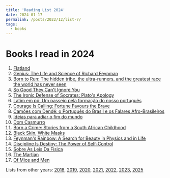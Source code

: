 ```yaml
---
title: 'Reading List 2024'
date: 2024-01-17
permalink: /posts/2022/12/list-7/
tags:
  - books
---
```


Books I read in 2024
======

1. [Flatland][1]
2. [Genius: The Life and Science of Richard Feynman][2]
3. [Born to Run: The hidden tribe, the ultra-runners, and the greatest race the world has never seen][3]
4. [So Good They Can't Ignore You][4]
5. [The Ironic Defense of Socrates: Plato's Apology][5]
6. [Latim em pó: Um passeio pela formação do nosso português][6]
7. [Courage Is Calling: Fortune Favours the Brave][7]
8. [Camões com Dendé: o Português do Brasil e os Falares Afro-Brasileiros][8]
9. [Ideias para adiar o fim do mundo][9]
10. [Dom Casmurro][10]
11. [Born a Crime: Stories from a South African Childhood][11]
12. [Black Skin, White Masks][12]
13. [Feynman's Rainbow: A Search for Beauty in Physics and in Life][13]
14. [Discipline Is Destiny: The Power of Self-Control][14]
15. [Sobre As Leis Da Fisica][15]
16. [The Martian][16]
17. [Of Mice and Men][17]

Lists from other years: [2018][list1], [2019][list2], [2020][list3], [2021][list4], [2022][list5], [2023][list6], [2025][list8]

[1]:https://www.amazon.fr/Flatland-Edwin-Abbott/dp/2207247376/ref=tmm_mmp_swatch_0?_encoding=UTF8&qid=&sr=
[2]:https://www.amazon.fr/Genius-Science-Richard-Feynman-November/dp/B008YFC52O/ref=sr_1_2?__mk_fr_FR=%C3%85M%C3%85%C5%BD%C3%95%C3%91&dib=eyJ2IjoiMSJ9.S4wOZD6FFrChSVefiySXmDXU8DMQ2UkUnkYO7sEvGgE4V30s3gkBcXA8Z3bjdZWRdzB46WxtJlmtSh-SG1Cla4-WJ_TXb09OWA0oHN7ob84.5Gi6Fz9vi3QfLENeMMhkhaPuqGtYVUKAbnAnLCXS1Ak&dib_tag=se&keywords=Genius%3A+The+Life+and+Science+of+Richard+Feynman&qid=1712497858&sr=8-2
[3]:https://www.amazon.fr/Born-Run-hidden-ultra-runners-greatest-ebook/dp/B004CFBMRY/ref=sr_1_2?__mk_fr_FR=%C3%85M%C3%85%C5%BD%C3%95%C3%91&crid=3M5WJOSLAY0ZS&dib=eyJ2IjoiMSJ9.QrGwIUzAXQlGTNOGN49GTDw9tsle6ntpmzDk8qk9c-aHck3zo7ssLiUu4DlI_JgvxniSIChrmS4gkxLKdSVjV0K_UEZQtaraHv4vBaj1r1AOdxzxNXmqgwMrih6uSm7JmJntZE1IycRJ2SgWehxfbzWA2Vv2ZvjjDOLTzKxelfJ_P6KhNcen7JQ38LZEootd43zCy_OgGx7GiBt98mOoERNK9MSK8KInyhygBdvKF2SEYopSmPGIArxSUJIGWROecdbu-52PmhBgbWRH7ZH6aZ8tZb7-mJAncIk8NwiC7Zk.6cNNYsbrrYZWlb3g93bQnt_l-Kvx-wTloocB-kh6Nmk&dib_tag=se&keywords=born+to+run&qid=1712497914&sprefix=born+to+run%2Caps%2C136&sr=8-2
[4]:https://www.amazon.fr/Good-They-Cant-Ignore-English-ebook/dp/B01KFR64LQ/ref=sr_1_1?crid=10LMBXMVZ0JHR&dib=eyJ2IjoiMSJ9.dL3Z3srRUFhw1d2zghGspomS02Wi5kd21nCz0I0-ySO7bGxOyuWOdlwH0pM6JP5xDXdwWStimjKbdSdJIsTlLy_RzuVDNa-oO13WhVwNja6sv2g3vqeT-H4TOd6XkHbnoKkS9BMv_2Q69k7-cqK60Gdh1HXx9cSPjSp8Z0mngXR8J_PD2dlJI6zBdugtMoQ2J4Art16SXbBUU8ldWqqSbfOygPEJA5SklZqPlLGmtrPjGn8crPES9vTtbKxEBRJsshTFpBfZhKIAqKa43K48sT26P6yd4aiHSMkqjICby3s.f6q83UoQyeAWGLAbU1k-G869tXddUDZd5weUbrfKlS8&dib_tag=se&keywords=so+good+they+can%27t+ignore+you&qid=1712497962&sprefix=so+good+%2Caps%2C123&sr=8-1
[5]:https://www.amazon.fr/Ironic-Defense-Socrates-Platos-Apology-ebook/dp/B004EYSX7U/ref=sr_1_1?__mk_fr_FR=%C3%85M%C3%85%C5%BD%C3%95%C3%91&crid=4TT6GR8KSAL3&dib=eyJ2IjoiMSJ9.U7UU_ePKAkaytvRlPA5lDQ.qIBnoSvscTFy4uQkuAtzNisoLfoaG_pHoiA9di7y9KA&dib_tag=se&keywords=the+ironic+defense+of+socrates&qid=1712498009&sprefix=the+ironic+defense+of+socrate%2Caps%2C97&sr=8-1
[6]:https://www.amazon.com.br/Latim-p%C3%B3-passeio-forma%C3%A7%C3%A3o-portugu%C3%AAs/dp/6559213536
[7]:https://www.amazon.fr/Courage-Calling-Fortune-Favours-Brave/dp/1788166280/ref=sr_1_2?__mk_fr_FR=%C3%85M%C3%85%C5%BD%C3%95%C3%91&crid=23LJVU4R81BP3&dib=eyJ2IjoiMSJ9.cYNhQT2OmBT6j9m7_Xx3HH74fWQARQpZEJTrjV9t6jEOpGXE-xeSjXYreZUht88rZKPXKhEjljA1CHJDRU_9sr1ACteJIIydZc5g6COhs6YbJYNu1A9E3NHaaVmgahRc-grEM8YkGJwUDyWGAD4Kqv8gK0yP_bIujto7_LgXtlUrTiQyUoB0VUNwf9CKbL7VyN8SZID7FqbR7wuuKIsCqsO_wMsvOmjSgQkmBWG2ZdIYJRt1RVSXmtu7qb74Zi44498e7xwoteDmVVGkigPWTzw8UbADJU3-RH1k3Owl6f4.P1FV8vRBoUCj_nwyOG-MzNkh5Y3Qm_dcPvzO3hUvb5Y&dib_tag=se&keywords=courage+is+calling&qid=1726384429&sprefix=courage+is+calling%2Caps%2C132&sr=8-2
[8]:https://www.amazon.com.br/Cam%C3%B5es-com-Dend%C3%A9-portugu%C3%AAs-afro-brasileiros/dp/6558970120
[9]:https://www.amazon.com.br/Ideias-para-adiar-mundo-edi%C3%A7%C3%A3o/dp/8535933581/ref=sr_1_1?__mk_pt_BR=%C3%85M%C3%85%C5%BD%C3%95%C3%91&crid=2ENATSXQZVMVU&dib=eyJ2IjoiMSJ9.2FiYWNbypjL7JRsPPUdJXaQUOLBTRFrwvhALsw8eTEPOpbZcVs6gOC87CuVSKRsfnOqPsIJnLx0nDT2E4RiYAAAOmmmhbU1SlKb_SPkdD98.0FHE9nWYIr2l_j_YMUT5ALe70IAECd2HWqqFbtwSlZE&dib_tag=se&keywords=ideias+para+adiar+o+fim+do+mundo&qid=1726384523&s=books&sprefix=ideias+para+adiar+o+fim+do+mundo%2Cstripbooks%2C149&sr=1-1
[10]:https://www.amazon.fr/Casmurro-ressac-J-m-Machado-assis/dp/B0923WHQZY/ref=sr_1_1?__mk_fr_FR=%C3%85M%C3%85%C5%BD%C3%95%C3%91&crid=344ELEMQZY2Z7&dib=eyJ2IjoiMSJ9.llFZs78o6mhhvZ8TGW3d5mH2zc5ldyrxrDQMrC3KDICoZfTYTSKzSpzmA2sb5lq8doKyHVi6ZGp1haJic83XNwrXh5XY8hKaSKfzOvuwV0jEWfG2v4oZW9U4lhjD7oghYJ3kpXQllweFqcCe1jTc-inuKssv7wMlFibXm1BucLWAPBBhuNgx-jW2g-qHkCqSCUazSB576pHjKQ0IYTT6k68G0cwm97RzwME2OHA-C0LSv2vuTeKjgJjdCGSsogE_pOhQOhkMvvEDPCI_BQhyggW_3vPALEZPAwQxmyjRxp8.iAIsaERx2ghiZXjuua4-8RYCgDCspjTDwrJiWTkGdoI&dib_tag=se&keywords=dom+casmurro&qid=1726384563&sprefix=dom+casmurro%2Caps%2C82&sr=8-1
[11]:https://www.amazon.fr/Born-Crime-Stories-African-Childhood/dp/052550902X/ref=sr_1_1?__mk_fr_FR=%C3%85M%C3%85%C5%BD%C3%95%C3%91&crid=BAPSKFHJ01UI&dib=eyJ2IjoiMSJ9.rLle2lDi6mFWdRcbBJGr2vQP_IDrCTv2Dke9e5uiYt3SADDXKcu170VOtnsyVpbfSQiT-cA7A_Q4CDliAop9RHvPp1ewMbh6y-1JG-ObH7Fjei72iUOVy7eXmGuAV_ZgzmbLDeiMmykUfpb8rH4JC3ywjpF4CKGz2TFjLqLuJ7bOyhiZK8Eyr8WDt2jhZ0mzLhbIWsCtkgTWWZWM98IDmoIltRxzSDJFieEWmjI_fR_OrdHuSPu77xSVCehCdAH8ay7X5Bz32EqvvDfwHbtr64ONImg-_-Ro1fluO7VWtoU._18uZtm2iTy-eywLmW3pmOTgS_HuI4dMTkbIPexl1Xo&dib_tag=se&keywords=trevor+noah&qid=1726384648&sprefix=trevor+noah%2Caps%2C81&sr=8-1
[12]:https://www.amazon.fr/Black-White-Masks-Frantz-Fanon/dp/0241396662/ref=sr_1_1?__mk_fr_FR=%C3%85M%C3%85%C5%BD%C3%95%C3%91&crid=3VM946GROS5QA&dib=eyJ2IjoiMSJ9.gvDXecoiySYuTXl44gDAr7tAw-sXjbFr9l4zC9wi9DZGfhyqYKUYvSA-a8L2tU6grkPcTnV8sdzD4X3GrBJX9-du1kG69QUM5vNIMXzi9buQFzly9Xnm-iu-U8Lxa2ETMbQOA7muM2zhudsQL4a08jICaMADfFQrezJV_0MNPkyC36SwosDYzagFT3leKt0-VVukHt70K78Oacwz6mpRKC6jYaUYSyjgih4Yeod22KNJ1ktpi6LztQJ57KoNxs2EN-LANwnLgafw1A9bpm1zuPKSh5wNY1xgJZSPOJVkfJM.EZWNYsnG5QLE8HNjT1MxaPXeo_7TMFVzeu7ZgZ9rBhc&dib_tag=se&keywords=frantz+fanon+black+skin&qid=1726384721&sprefix=frantz+fanon+black+skin%2Caps%2C79&sr=8-1
[13]:https://www.amazon.fr/Feynmans-Rainbow-Search-Physics-English-ebook/dp/B00FOU91QK/ref=sr_1_1?__mk_fr_FR=%C3%85M%C3%85%C5%BD%C3%95%C3%91&crid=2V5S8TEY3OL08&dib=eyJ2IjoiMSJ9.CwelcwN6v3sQ6lLKf13SpD4w9dFBwFoLQa4oAJItPyU.YOQTMaDrH_kmj3e7jSjllu-Gk4IEi0AhYnxsEVBZ-8E&dib_tag=se&keywords=feynman+rainbow&qid=1726384760&sprefix=feynmans+rainbown%2Caps%2C75&sr=8-1
[14]:https://www.amazon.fr/Discipline-Destiny-Self-Control-Ryan-Holiday/dp/0593191692
[15]:https://www.amazon.com.br/Sobre-Leis-F%C3%ADsica-Richard-Feynman/dp/8578660471/ref=pd_bxgy_thbs_d_sccl_2/130-8168320-8031142?pd_rd_w=IEdSR&content-id=amzn1.sym.787de441-89cb-4c88-8014-1deb1a0e1e72&pf_rd_p=787de441-89cb-4c88-8014-1deb1a0e1e72&pf_rd_r=X5HVE5XT4W8CTP4EV161&pd_rd_wg=Gq7Y2&pd_rd_r=9fdfe045-e553-4c18-9ea7-86e7ef95e5b1&pd_rd_i=8578660471&psc=1
[16]:https://www.amazon.fr/Martian-Stranded-astronaut-survive-English-ebook/dp/B0845W45HN/ref=sr_1_1?__mk_fr_FR=%C3%85M%C3%85%C5%BD%C3%95%C3%91&crid=GOWOWR5ACJHK&dib=eyJ2IjoiMSJ9.x4ZSuF7n9euT2FuT_-oKqj6vYchv9oyfYMgNVOtCDzlVRMLolJKwdAH_SQvHn_2FMzpTrRr5MIpQonOmu2xAnz1IIomSdMCVVI71CxVYahfOil8ZR40H5ZpyDaJMWtDZ3ihtEsdyB0I7CVxzqRz9vQvTIAJ6Uc8JJxo3Ms90JeiuHgXkb5vMCuXQ4d0ZrXTRO3yWZmAbOccXDlo5E7TyrbZb5DfrDTX6_luNfxQGXNC7Ve74KfIOwezOUxeWqDBvPpA_iKx74kYRLMPpD-KXIiqsKaaNIm-mvYHkwmm0d62Nh7omm2o0dZ53J2dUhBQ43n5Phn9YxGP9Es3igceST-9pME9CrCei21QNdB9zFBeIw0xp_2-t6AOxGJHi4j8kUlyclCr9b_1Op6PUpBhdr2kHJuTYvFkIm4o1Ie3UhF0LDax8uYcJNa99GHa7S7WE.Q0GDVsa4uQ-qIr34riEj9M6YYN3DxEzgO87XlM31dRQ&dib_tag=se&keywords=the+martian&nsdOptOutParam=true&qid=1736074744&sprefix=the+martian%2Caps%2C91&sr=8-1
[17]:https://www.amazon.fr/Mice-Men-without-notes/dp/0582827647/ref=tmm_hrd_swatch_0?_encoding=UTF8&dib_tag=se&dib=eyJ2IjoiMSJ9.CU-xrqCXDue8DMkm3U0h3VccqOkZjLqdqYqvxkyUXDtAbLR0f7F8zzrPcG-sDJWmoB2KEw7C-DTmEPLiEqthUbo-E1taGr4gYmekI_oFvz1a_xd5OWqDGuDyfgCWtN3cCv0ysBBK01ddxxD6uS1qXGcUi19U2RQtacvnIuOhnitBxa6y8uoPmgFHgeqqHES4FY3X0zhcFezr9NwQ3WqNLMgCEslS1dVZBy-Mb1j3Zo4rDBDNzdefqb0N6YD9dVa7kl66siInY4W-tMpqKFZ4J_OXSuRfzU8uy0PptNbhof1NnzbBsvZCcOsZ1vuPNH9CumWZW4GPfsWrbTNE4aWv_k-Pm56zMuLQXsOejjtWORjhFi7p8B_aH6Ik3djZSeoiEIq-FgckYN2lNXRleTRIulexrwCVLWAFRnt92sSOi6oCZQmbwHQXyiwQiemwPJp1.BFx8pNfL_CTDHAgIRRgcnkN-bOI73h12vZmYBb7qrs0&qid=1736074770&sr=8-1

[list1]:https://tuliofalmeida.com/posts/2018/12/list-1/
[list2]:https://tuliofalmeida.com/posts/2019/12/list-2/
[list3]:https://tuliofalmeida.com/posts/2020/12/list-3/
[list4]:https://tuliofalmeida.com/posts/2020/12/list-4/
[list5]:https://tuliofalmeida.com/posts/2022/12/list-5/
[list6]:https://tuliofalmeida.com/posts/2022/12/list-6/
[list7]:https://tuliofalmeida.com/posts/2022/12/list-7/
[list8]:https://tuliofalmeida.com/posts/2022/12/list-8/